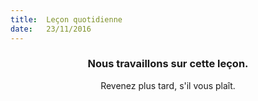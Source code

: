```yaml
---
title:  Leçon quotidienne
date:   23/11/2016
---
```


### <center>Nous travaillons sur cette leçon.</center>
<center>Revenez plus tard, s'il vous plaît.</center>